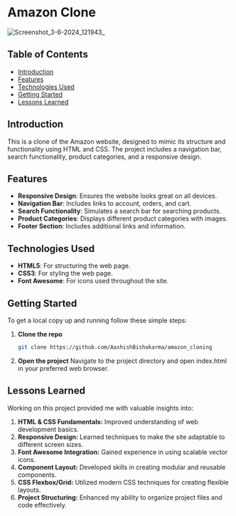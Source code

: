 # Amazon Clone
![Screenshot_3-6-2024_121943_](https://github.com/AashishBishokarma/amazon_cloning/assets/118736443/75890a00-3338-4f04-8692-e45e592ffc85)


## Table of Contents
- [Introduction](#introduction)
- [Features](#features)
- [Technologies Used](#technologies-used)
- [Getting Started](#getting-started)
- [Lessons Learned](#lessons-learned)


## Introduction
This is a clone of the Amazon website, designed to mimic its structure and functionality using HTML and CSS. The project includes a navigation bar, search functionality, product categories, and a responsive design.

## Features
- **Responsive Design**: Ensures the website looks great on all devices.
- **Navigation Bar**: Includes links to account, orders, and cart.
- **Search Functionality**: Simulates a search bar for searching products.
- **Product Categories**: Displays different product categories with images.
- **Footer Section**: Includes additional links and information.

## Technologies Used
- **HTML5**: For structuring the web page.
- **CSS3**: For styling the web page.
- **Font Awesome**: For icons used throughout the site.

## Getting Started
To get a local copy up and running follow these simple steps:

1. **Clone the repo**
   ```sh
   git clone https://github.com/AashishBishokarma/amazon_cloning
2. **Open the project**
Navigate to the project directory and open index.html in your preferred web browser.

## Lessons Learned
Working on this project provided me with valuable insights into:

1. **HTML & CSS Fundamentals:** Improved understanding of web development basics.
2. **Responsive Design:** Learned techniques to make the site adaptable to different screen sizes.
3. **Font Awesome Integration:** Gained experience in using scalable vector icons.
4. **Component Layout:** Developed skills in creating modular and reusable components.
5. **CSS Flexbox/Grid:** Utilized modern CSS techniques for creating flexible layouts.
6. **Project Structuring:** Enhanced my ability to organize project files and code effectively.

